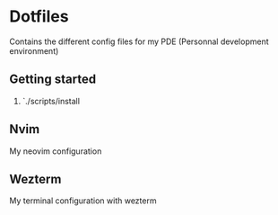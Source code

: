 # Dotfiles

Contains the different config files for my PDE (Personnal development environment)

## Getting started

1. `./scripts/install

## Nvim

My neovim configuration

## Wezterm 
My terminal configuration with wezterm
